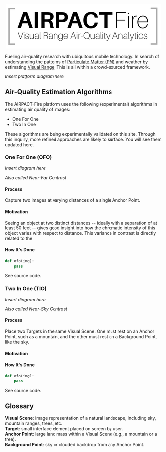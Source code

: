 <p align="center">
  <img src="https://raw.githubusercontent.com/AIRPACT-Fire/design/master/banner/v1/png/banner_small.png"/>
</p>

Fueling air-quality research with ubiquitous mobile technology. In search of understanding the patterns of [Particulate Matter (PM)](https://www.epa.gov/pm-pollution) and weather by estimating [Visual Range](https://en.wikipedia.org/wiki/Runway_visual_range). This is all within a crowd-sourced framework.

_Insert platform diagram here_

## Air-Quality Estimation Algorithms

The AIRPACT-Fire platform uses the following (experimental) algorithms in estimating air quality of images:

* One For One
* Two In One

These algorithms are being experimentally validated on this site. Through this inquiry, more refined approaches are likely to surface. You will see them updated here.

### One For One (OFO)

_Insert diagram here_

_Also called Near-Far Contrast_

#### Process

Capture two images at varying distances of a single Anchor Point.

#### Motivation

Seeing an object at two distinct distances -- ideally with a separation of at least 50 feet -- gives good insight into how the chromatic intensity of this object varies with respect to distance. This variance in contrast is directly related to the 

#### How It's Done

```python
def ofo(img):
	pass
```

See source code.

### Two In One (TIO)

_Insert diagram here_

_Also called Near-Sky Contrast_

#### Process

Place two Targets in the same Visual Scene. One must rest on an Anchor Point, such as a mountain, and the other must rest on a Background Point, like the sky.

#### Motivation



#### How It's Done

```python
def ofo(img):
	pass
```

See source code.


## Glossary

**Visual Scene**: image representation of a natural landscape, including sky, mountain ranges, trees, etc.  
**Target**: small interface element placed on screen by user.  
**Anchor Point**: large land mass within a Visual Scene (e.g., a mountain or a tree).  
**Background Point**: sky or clouded backdrop from any Anchor Point.
